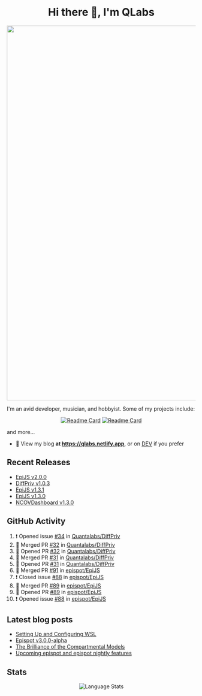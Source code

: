 <h1 align="center">Hi there 👋, I'm QLabs </h1>
<img src="https://i.ibb.co/mbr1j6p/Qlabs.png" width="1000px">

I'm an avid developer, musician, and hobbyist. Some of my projects include:
<p align='center'><a href="https://github.com/Quantalabs/EpiJS"><img src="https://github-readme-stats.vercel.app/api/pin/?username=epispot&amp;repo=EpiJS" alt="Readme Card"></a>
<a href="https://github.com/Quantalabs/NCOVDashboard"><img src="https://github-readme-stats.vercel.app/api/pin/?username=Quantalabs&amp;repo=NCOVDashboard" alt="Readme Card"></a></p>


and more...

- 📜 View my blog **at https://qlabs.netlify.app**, or on [DEV](https://dev.to/Quantalabs) if you prefer

## Recent Releases
- [EpiJS v2.0.0](https://github.com/epispot/EpiJS/releases/tag/v2.0.0)
- [DiffPriv v1.0.3](https://github.com/Quantalabs/DiffPriv/releases/tag/v1.0.3)
- [EpiJS v1.3.1](https://github.com/epispot/EpiJS/releases/tag/v1.3.1)
- [EpiJS v1.3.0](https://github.com/epispot/EpiJS/releases/tag/v1.3.0)
- [NCOVDashboard v1.3.0](https://github.com/Quantalabs/NCOVDashboard/releases/tag/v1.3.0)

## GitHub Activity
<!--START_SECTION:activity-->
1. ❗️ Opened issue [#34](https://github.com/Quantalabs/DiffPriv/issues/34) in [Quantalabs/DiffPriv](https://github.com/Quantalabs/DiffPriv)
2. 🎉 Merged PR [#32](https://github.com/Quantalabs/DiffPriv/pull/32) in [Quantalabs/DiffPriv](https://github.com/Quantalabs/DiffPriv)
3. 💪 Opened PR [#32](https://github.com/Quantalabs/DiffPriv/pull/32) in [Quantalabs/DiffPriv](https://github.com/Quantalabs/DiffPriv)
4. 🎉 Merged PR [#31](https://github.com/Quantalabs/DiffPriv/pull/31) in [Quantalabs/DiffPriv](https://github.com/Quantalabs/DiffPriv)
5. 💪 Opened PR [#31](https://github.com/Quantalabs/DiffPriv/pull/31) in [Quantalabs/DiffPriv](https://github.com/Quantalabs/DiffPriv)
6. 🎉 Merged PR [#91](https://github.com/epispot/EpiJS/pull/91) in [epispot/EpiJS](https://github.com/epispot/EpiJS)
7. ❗️ Closed issue [#88](https://github.com/epispot/EpiJS/issues/88) in [epispot/EpiJS](https://github.com/epispot/EpiJS)
8. 🎉 Merged PR [#89](https://github.com/epispot/EpiJS/pull/89) in [epispot/EpiJS](https://github.com/epispot/EpiJS)
9. 💪 Opened PR [#89](https://github.com/epispot/EpiJS/pull/89) in [epispot/EpiJS](https://github.com/epispot/EpiJS)
10. ❗️ Opened issue [#88](https://github.com/epispot/EpiJS/issues/88) in [epispot/EpiJS](https://github.com/epispot/EpiJS)
<!--END_SECTION:activity-->

## Latest blog posts
<!-- BLOG-POST-LIST:START -->
- [Setting Up and Configuring WSL](https://dev.to/quantalabs/setting-up-and-configuring-wsl-392c)
- [Epispot v3.0.0-alpha](https://dev.to/epispot/epispot-v3-0-0-alpha-5heh)
- [The Brilliance of the Compartmental Models](https://dev.to/quantalabs/the-brilliance-of-the-compartmental-models-1j99)
- [Upcoming epispot and epispot nightly features](https://dev.to/epispot/upcoming-epispot-and-epispot-nightly-features-52ep)
<!-- BLOG-POST-LIST:END -->


## Stats
<p align="center"><img src="https://github-readme-stats.vercel.app/api/top-langs/?username=Quantalabs&amp;hide=css,html,scss&layout=compact" alt="Language Stats"><br>

